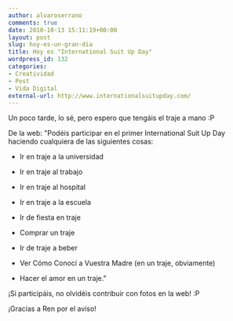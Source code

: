 ```yaml
---
author: alvaroserrano
comments: true
date: 2010-10-13 15:11:19+00:00
layout: post
slug: hoy-es-un-gran-dia
title: Hoy es "International Suit Up Day"
wordpress_id: 132
categories:
- Creatividad
- Post
- Vida Digital
external-url: http://www.internationalsuitupday.com/
---
```


Un poco tarde, lo sé, pero espero que tengáis el traje a mano :P

De la web: "Podéis participar en el primer International Suit Up Day haciendo cualquiera de las siguientes cosas:



	
  * Ir en traje a la universidad

	
  * Ir en traje al trabajo

	
  * Ir en traje al hospital

	
  * Ir en traje a la escuela

	
  * Ir de fiesta en traje

	
  * Comprar un traje

	
  * Ir de traje a beber

	
  * Ver Cómo Conocí a Vuestra Madre (en un traje, obviamente)

	
  * Hacer el amor en un traje."


¡Si participáis, no olvidéis contribuir con fotos en la web! :P

¡Gracias a Ren por el aviso!
